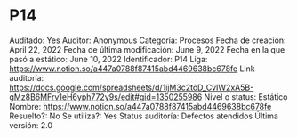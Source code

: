 # P14

Auditado: Yes
Auditor: Anonymous
Categoría: Procesos
Fecha de creación: April 22, 2022
Fecha de última modificación: June 9, 2022
Fecha en la que pasó a estático: June 10, 2022
Identificador: P14
Liga: https://www.notion.so/a447a0788f87415abd4469638bc678fe 
Link auditoría: https://docs.google.com/spreadsheets/d/1ijM3c2toD_CvIW2xA5B-gMz8B6MFrv1eH6yph772y9s/edit#gid=1350255986
Nivel o status: Estático
Nombre: https://www.notion.so/a447a0788f87415abd4469638bc678fe 
Resuelto?: No
Se utiliza?: Yes
Status auditoría: Defectos atendidos
Última versión: 2.0